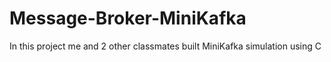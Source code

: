 # Message-Broker-MiniKafka
In this project me and 2 other classmates built MiniKafka simulation using C
